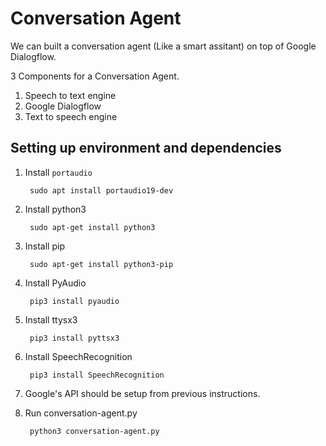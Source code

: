 # Conversation Agent

We can built a conversation agent (Like a smart assitant) on top of Google Dialogflow.

3 Components for a Conversation Agent.

1. Speech to text engine
2. Google Dialogflow
3. Text to speech engine

## Setting up environment and dependencies

1. Install `portaudio`

        sudo apt install portaudio19-dev
        
2. Install python3 

        sudo apt-get install python3
    
3. Install pip

        sudo apt-get install python3-pip

4. Install PyAudio

        pip3 install pyaudio
    
5. Install ttysx3

        pip3 install pyttsx3

6. Install SpeechRecognition

        pip3 install SpeechRecognition
    
6. Google's API should be setup from previous instructions.

7. Run conversation-agent.py

        python3 conversation-agent.py



